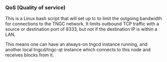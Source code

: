 ### QoS (Quality of service) ###

This is a Linux bash script that will set up tc to limit the outgoing bandwidth for connections to the TNGC network. It limits outbound TCP traffic with a source or destination port of 8333, but not if the destination IP is within a LAN.

This means one can have an always-on tngcd instance running, and another local tngcd/tngc-qt instance which connects to this node and receives blocks from it.
